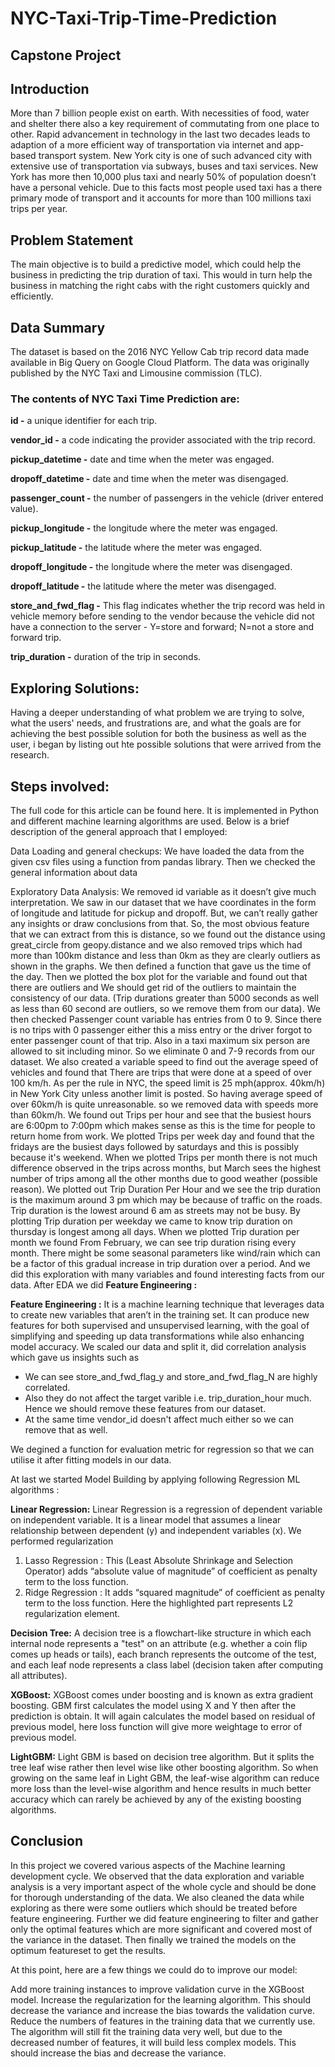 # NYC-Taxi-Trip-Time-Prediction
## **Capstone Project**

## **Introduction**

More than 7 billion people exist on earth. With necessities of food, water and shelter there also a key requirement of commutating from one place to other. Rapid advancement in technology in the last two decades leads to adaption of a more efficient way of transportation via internet and app-based transport system. New York city is one of such advanced city with extensive use of transportation via subways, buses and taxi services. New York has more then 10,000 plus taxi and nearly 50% of population doesn’t have a personal vehicle. Due to this facts most people used taxi has a there primary mode of transport and it accounts for more than 100 millions taxi trips per year.

## **Problem Statement**

The main objective is to build a predictive model, which could help the business in predicting the trip duration of taxi. This would in turn help the business in matching the right cabs with the right customers quickly and efficiently.

## **Data Summary**

The dataset is based on the 2016 NYC Yellow Cab trip record data made available in Big Query on Google Cloud Platform. The data was originally published by the NYC Taxi and Limousine commission (TLC). 
### The contents of NYC Taxi Time Prediction are:
**id -** a unique identifier for each trip.

**vendor_id -** a code indicating the provider associated with the trip record.

**pickup_datetime -** date and time when the meter was engaged.

**dropoff_datetime -** date and time when the meter was disengaged.

**passenger_count -** the number of passengers in the vehicle (driver entered value).

**pickup_longitude -** the longitude where the meter was engaged.

**pickup_latitude -** the latitude where the meter was engaged.

**dropoff_longitude -** the longitude where the meter was disengaged.

**dropoff_latitude -** the latitude where the meter was disengaged.

**store_and_fwd_flag -** This flag indicates whether the trip record was held in vehicle memory before sending to the vendor because the vehicle did not have a connection to the server - Y=store and forward; N=not a store and forward trip.

**trip_duration -** duration of the trip in seconds.

## **Exploring Solutions:**

Having a deeper understanding of what problem we are trying to solve, what the users' needs, and frustrations are, and what the goals are for  achieving the best possible solution for both the business as well as the user, i began by listing out hte possible solutions that were arrived from the research.

## **Steps involved:**

The full code for this article can be found here. It is implemented in Python and different machine learning algorithms are used. Below is a brief description of the general approach that I employed:

Data Loading and general checkups: We have loaded the data from the given csv files using a function from pandas library. Then we checked the general information about data

Exploratory Data Analysis: We removed id variable as it doesn’t give much interpretation. We saw in our dataset that we have coordinates in the form of longitude and latitude for pickup and dropoff. But, we can’t really gather any insights or draw conclusions from that. So, the most obvious feature that we can extract from this is distance, so we found out the distance using great_circle from geopy.distance and we also removed trips which had more than 100km distance and less than 0km as they are clearly outliers as shown in the graphs. We then defined a function that gave us the time of the day. Then we plotted the box plot for the variable and found out that there are outliers and We should get rid of the outliers to maintain the consistency of our data. (Trip durations greater than 5000 seconds as well as less than 60 second are outliers, so we remove them from our data). We then checked Passenger count variable has entries from 0 to 9. Since there is no trips with 0 passenger either this a miss entry or the driver forgot to enter passenger count of that trip. Also in a taxi maximum six person are allowed to sit including minor. So we eliminate 0 and 7-9 records from our dataset. We also created a variable speed to find out the average speed of vehicles and found that There are trips that were done at a speed of over 100 km/h. As per the rule in NYC, the speed limit is 25 mph(approx. 40km/h) in New York City unless another limit is posted. So having average speed of over 60km/h is quite unreasonable. so we removed data with speeds more than 60km/h. We found out Trips per hour and see that the busiest hours are 6:00pm to 7:00pm which makes sense as this is the time for people to return home from work. We plotted Trips per week day and found that the fridays are the busiest days followed by saturdays and this is possibly because it's weekend. When we plotted Trips per month there is not much difference observed in the trips across months, but March sees the highest number of trips among all the other months due to good weather (possible reason). We plotted out Trip Duration Per Hour and we see the trip duration is the maximum around 3 pm which may be because of traffic on the roads. Trip duration is the lowest around 6 am as streets may not be busy. By plotting Trip duration per weekday we came to know trip duration on thursday is longest among all days. When we plotted Trip duration per month we found From February, we can see trip duration rising every month. There might be some seasonal parameters like wind/rain which can be a factor of this gradual increase in trip duration over a period. And we did this exploration with many variables and found interesting facts from our data. After EDA we did **Feature Engineering :**

**Feature Engineering :** It is a machine learning technique that leverages data to create new variables that aren’t in the training set. It can produce new features for both supervised and unsupervised learning, with the goal of simplifying and speeding up data transformations while also enhancing model accuracy.
We scaled our data and split it, did correlation analysis which gave us insights such as
* We can see store_and_fwd_flag_y and store_and_fwd_flag_N are highly correlated.
* Also they do not affect the target varible i.e. trip_duration_hour much. Hence we should remove these features from our dataset.
* At the same time vendor_id doesn't affect much either so we can remove that as well.

We degined a function for evaluation metric for regression so that we can utilise it after fitting models in our data.

At last we started Model Building by applying following Regression ML algorithms :

**Linear Regression:** Linear Regression is a regression of dependent variable on independent variable. It is a linear model that assumes a linear relationship between dependent (y) and independent variables (x).
We performed regularization 
1. Lasso Regression : This (Least Absolute Shrinkage and Selection Operator) adds “absolute value of magnitude” of coefficient as penalty term to the loss function.
2. Ridge Regression : It adds “squared magnitude” of coefficient as penalty term to the loss function. Here the highlighted part represents L2 regularization element.

**Decision Tree:** A decision tree is a flowchart-like structure in which each internal node represents a "test" on an attribute (e.g. whether a coin flip comes up heads or tails), each branch represents the outcome of the test, and each leaf node represents a class label (decision taken after computing all attributes).

**XGBoost:** XGBoost comes under boosting and is known as extra gradient boosting. GBM first calculates the model using X and Y then after the prediction is obtain. It will again calculates the model based on residual of previous model, here loss function will give more weightage to error of previous model.

**LightGBM:** Light GBM is based on decision tree algorithm. But it splits the tree leaf wise rather then level wise like other boosting algorithm. So when growing on the same leaf in Light GBM, the leaf-wise algorithm can reduce more loss than the level-wise algorithm and hence results in much better accuracy which can rarely be achieved by any of the existing boosting algorithms.

## **Conclusion**

In this project we covered various aspects of the Machine learning development cycle. We observed that the data exploration and variable analysis is a very important aspect of the whole cycle and should be done for thorough understanding of the data. We also cleaned the data while exploring as there were some outliers which should be treated before feature engineering. Further we did feature engineering to filter and gather only the optimal features which are more significant and covered most of the variance in the dataset. Then finally we trained the models on the optimum featureset to get the results.

At this point, here are a few things we could do to improve our model:

Add more training instances to improve validation curve in the XGBoost model.
Increase the regularization for the learning algorithm. This should decrease the variance and increase the bias towards the validation curve.
Reduce the numbers of features in the training data that we currently use. The algorithm will still fit the training data very well, but due to the decreased number of features, it will build less complex models. This should increase the bias and decrease the variance.






